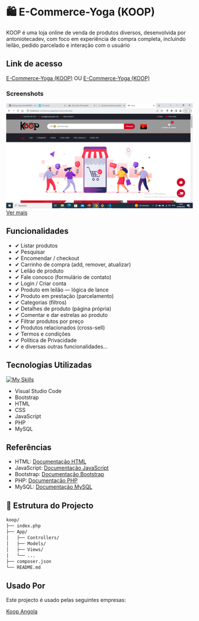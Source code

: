 # 🛍️ E-Commerce-Yoga (KOOP)
KOOP é uma loja online de venda de produtos diversos, desenvolvida por antoniotecadev, com foco em experiência de compra completa, incluindo leilão, pedido parcelado e interação com o usuário

## Link de acesso

 [E-Commerce-Yoga (KOOP)](https://antoniotecadev.rf.gd/koop/app/views/index.php)
 OU
 [E-Commerce-Yoga (KOOP)](https://tecadev.me/koop/app/views/index.php)

### Screenshots

![Home-capa](https://github.com/antonioteca/antonioteca/blob/main/E-Commerce-Yoga/Imagens/e-commerce-yoga-2023-08-30%20(14).png)
[Ver mais](https://github.com/antonioteca/antonioteca/tree/main/E-Commerce-Yoga/Imagens) 

## Funcionalidades

- ✔ Listar produtos
- ✔ Pesquisar
- ✔ Encomendar / checkout
- ✔ Carrinho de compra (add, remover, atualizar)
- ✔ Leilão de produto
- ✔ Fale conosco (formulário de contato)
- ✔ Login / Criar conta
- ✔ Produto em leilão — lógica de lance
- ✔ Produto em prestação (parcelamento)
- ✔ Categorias (filtros)
- ✔ Detalhes de produto (página própria)
- ✔ Comentar e dar estrelas ao produto
- ✔ Filtrar produtos por preço
- ✔ Produtos relacionados (cross-sell)
- ✔ Termos e condições
- ✔ Política de Privacidade
- ✔ e diversas outras funcionalidades…

## Tecnologias Utilizadas
[![My Skills](https://skillicons.dev/icons?i=vscode,bootstrap,html,css,js,php,mysql)](https://skillicons.dev)

- Visual Studio Code
- Bootstrap
- HTML
- CSS
- JavaScript
- PHP
- MySQL

## Referências

- HTML: [Documentação HTML](https://developer.mozilla.org/en-US/docs/Web/HTML)
- JavaScript: [Documentação JavaScript](https://developer.mozilla.org/en-US/docs/Web/JavaScript)
- Bootstrap: [Documentação Bootstrap](https://getbootstrap.com/docs/)
- PHP: [Documentação PHP](https://www.php.net/docs.php)
- MySQL: [Documentação MySQL](https://dev.mysql.com/doc/)

## 📂 Estrutura do Projecto
```plaintext
koop/
├── index.php
├── App/
│   ├── Controllers/
│   ├── Models/
│   ├── Views/
|   └── ...
├── composer.json
└── README.md
```

## Usado Por

Este projecto é usado pelas seguintes empresas:

[Koop Angola](https://https://www.facebook.com/KoopAngola/?locale=pt_BR)
